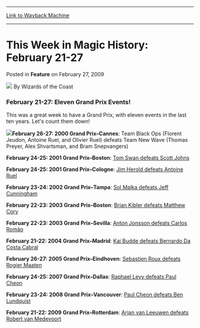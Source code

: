 
---
[Link to Wayback Machine](https://web.archive.org/web/20220128114116/https://magic.wizards.com/en/articles/archive/feature/week-magic-history-february-21-27-2009-02-27)

[_metadata_:author]:- "Wizards of the Coast"
[_metadata_:description]:- "February 21-27: Eleven Grand Prix Events! This was a great week to have a Grand Prix, with eleven events in the last ten years. Let's count them down!"
[_metadata_:generator]:- "Drupal 7 (http://drupal.org)"
[_metadata_:node]:- "598356"
[_metadata_:publish_date]:- "2009-02-27"
[_metadata_:source]:- "div-main-content"
[_metadata_:title]:- "This Week in Magic History: February 21-27"
[_metadata_:wayback_capture_timestamp]:- "2022-01-28 11:41:16"
[_metadata_:wayback_raw_url]:- "https://web.archive.org/web/20220128114116id_/https://magic.wizards.com/en/articles/archive/feature/week-magic-history-february-21-27-2009-02-27"
[_metadata_:wayback_url]:- "https://magic.wizards.com/en/articles/archive/feature/week-magic-history-february-21-27-2009-02-27"
---


This Week in Magic History: February 21-27
==========================================



 Posted in **Feature**
 on February 27, 2009 






![](https://media.magic.wizards.com/styles/auth_small/public/images/person/wizards_author.jpg)
By Wizards of the Coast











### February 21-27: Eleven Grand Prix Events!


This was a great week to have a Grand Prix, with eleven events in the last ten years. Let's count them down!


![](https://media.magic.wizards.com/image_legacy_migration/grandprix/images/NEW_GP.jpg)**February 26-27: 2000 Grand Prix–Cannes**: Team Black Ops (Florent Jeudon, Antoine Ruel, and Olivier Ruel) defeats Team New Wave (Thomas Preyer, Alex Shvartsman, and Bram Snepvangers)


**February 24-25: 2001 Grand Prix–Boston**: [Tom Swan defeats Scott Johns](http://www.wizards.com/sideboard/event.asp?event=gpbos01)


**February 24-25: 2001 Grand Prix–Cologne**: [Jim Herold defeats Antoine Ruel](http://www.wizards.com/sideboard/event.asp?event=gpcol01)


**February 23-24: 2002 Grand Prix–Tampa**: [Sol Malka defeats Jeff Cunningham](http://archive.wizards.com/Magic/Magazine/Article.aspx?x=sideboard/events/gptam02)


**February 22-23: 2003 Grand Prix–Boston**: [Brian Kibler defeats Matthew Cory](http://archive.wizards.com/Magic/Magazine/Article.aspx?x=sideboard/events/gpbos03)


**February 22-23: 2003 Grand Prix–Sevilla**: [Anton Jonsson defeats Carlos Romão](http://archive.wizards.com/Magic/Magazine/Article.aspx?x=sideboard/events/gpsev03)


**February 21-22: 2004 Grand Prix–Madrid**: [Kai Budde defeats Bernardo Da Costa Cabral](http://archive.wizards.com/Magic/Magazine/Article.aspx?x=sideboard/events/gpmad04)


**February 26-27: 2005 Grand Prix–Eindhoven**: [Sebastien Roux defeats Rogier Maaten](/en/events/coverage/roux-rules-over-eindhoven)


**February 24-25: 2007 Grand Prix–Dallas**: [Raphael Levy defeats Paul Cheon](/en/events/coverage/hall-famer-lone-star-dallas)


**February 23-24: 2008 Grand Prix–Vancouver**: [Paul Cheon defeats Ben Lundquist](/en/events/coverage/cheon-conquers-canada)


**February 21-22: 2009 Grand Prix–Rotterdam**: [Arjan van Leeuwen defeats Robert van Medevoort](/en/events/coverage/arjan-van-leeuwen-smokes-rotterdam)







